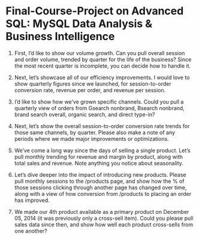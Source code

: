 # Final-Course-Project on **Advanced SQL: MySQL Data Analysis &amp; Business Intelligence**

1. First, I’d like to show our volume growth. Can you pull overall session and order volume, trended by quarter for the life of the business? Since the most recent quarter is incomplete, you can decide how to handle it.

2. Next, let’s showcase all of our efficiency improvements. I would love to show quarterly figures since we launched, for session-to-order conversion rate, revenue per order, and revenue per session.

3. I’d like to show how we’ve grown specific channels. Could you pull a quarterly view of orders from Gsearch nonbrand, Bsearch nonbrand, brand search overall, organic search, and direct type-in? 

4. Next, let’s show the overall session-to-order conversion rate trends for those same channels, by quarter. Please also make a note of any periods where we made major improvements or optimizations.

5. We’ve come a long way since the days of selling a single product. Let’s pull monthly trending for revenue and margin by product, along with total sales and revenue. Note anything you notice about seasonality.

6. Let’s dive deeper into the impact of introducing new products. Please pull monthly sessions to the /products page, and show how the % of those sessions clicking through another page has changed over time, along with a view of how conversion from /products to placing an order has improved.

7. We made our 4th product available as a primary product on December 05, 2014 (it was previously only a cross-sell item). Could you please pull sales data since then, and show how well each product cross-sells from one another?
